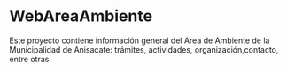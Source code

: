 # WebAreaAmbiente
Este proyecto contiene información general del Area de Ambiente de la Municipalidad de Anisacate: trámites, actividades, organización,contacto, entre otras. 